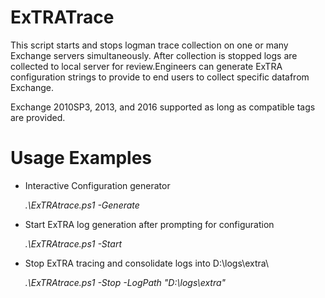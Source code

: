 # ExTRATrace
This script starts and stops logman trace collection on one or many Exchange servers simultaneously. After collection is stopped logs are collected to local server for review.Engineers can generate ExTRA configuration strings to provide to end users to collect specific datafrom Exchange.

Exchange 2010SP3, 2013, and 2016 supported as long as compatible tags are provided.

# Usage Examples

  - Interactive Configuration generator
  
    *.\ExTRAtrace.ps1 -Generate*

  - Start ExTRA log generation after prompting for configuration
  
    *.\ExTRAtrace.ps1 -Start*

  - Stop ExTRA tracing and consolidate logs into D:\logs\extra\
  
    *.\ExTRAtrace.ps1 -Stop -LogPath "D:\logs\extra\"*

